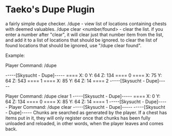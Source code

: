 # Taeko's Dupe Plugin
a fairly simple dupe checker.
/dupe - view list of locations containing chests with deemed valuables.
/dupe clear <number/found> - clear the list. if you enter a number after "clear", it will clear just that number item from the list, and add it to a list of locations that should be ignored. to clear the list of found locations that should be ignored, use "/dupe clear found".

Example:

Player Command: /dupe

-----[Skysucht - Dupe]-----
==== X: 0 Y: 64 Z: 134 ==== 0
==== X: 75 Y: 64 Z: 543 ==== 1
==== X: 85 Y: 64 Z: 14 ==== 2
-----[Skysucht - Dupe]-----

Player Command: /dupe clear 1
-----[Skysucht - Dupe]-----
==== X: 0 Y: 64 Z: 134 ==== 0
==== X: 85 Y: 64 Z: 14 ==== 1
-----[Skysucht - Dupe]-----
Player Command: /dupe clear
-----[Skysucht - Dupe]-----
-----[Skysucht - Dupe]-----
Chunks are searched as generated by the player. If a chest has items put in it, they will only register once that chunks has been fully unloaded and reloaded, in other words, when the player leaves and comes back.
